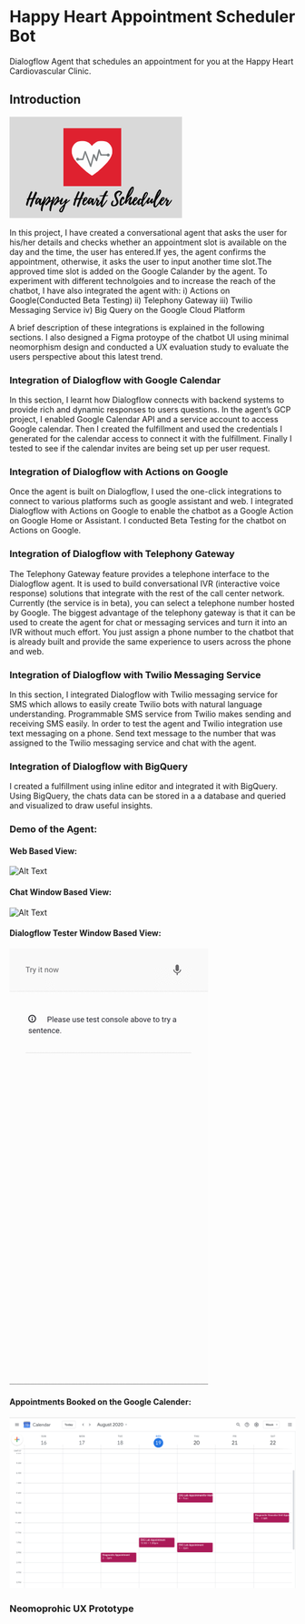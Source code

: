 # Happy Heart Appointment Scheduler Bot

Dialogflow Agent that schedules an appointment for you at the Happy Heart Cardiovascular Clinic.

## Introduction

![Test Image 1](logo.png)

In this project, I have created a conversational agent that asks the user for his/her details and checks whether an appointment slot is available on the day and the time, the user has entered.If yes, the agent confirms the appointment, otherwise, it asks the user to input another time slot.The approved time slot is added on the Google Calander by the agent.
To experiment with different technolgoies and to increase the reach of the chatbot, I have also integrated the agent with:
i) Actions on Google(Conducted Beta Testing)
ii) Telephony Gateway
iii) Twilio Messaging Service
iv) Big Query on the Google Cloud Platform

A brief description of these integrations is explained in the following sections. I also designed a Figma protoype of the chatbot UI using minimal neomorphism design and conducted a UX evaluation study to evaluate the users perspective about this latest trend.

### Integration of Dialogflow with Google Calendar

In this section, I learnt how Dialogflow connects with backend systems to provide rich and dynamic responses to users questions. In the agent’s GCP project, I enabled Google Calendar API and a service account to access Google calendar. Then I created the fulfillment and used the credentials I generated for the calendar access to connect it with the fulfillment. Finally I tested to see if the calendar invites are being set up per user request.

### Integration of Dialogflow with Actions on Google 

Once the agent is built on Dialogflow, I used the one-click integrations to connect to various platforms such as google assistant and web. I integrated Dialogflow with Actions on Google to enable the chatbot as a Google Action on Google Home or Assistant. I conducted Beta Testing for the chatbot on Actions on Google.

### Integration of Dialogflow with Telephony Gateway

The Telephony Gateway feature provides a telephone interface to the Dialogflow agent.
It is used to build conversational IVR (interactive voice response) solutions that integrate with the rest of the call center network. Currently (the service is in beta), you can select a telephone number hosted by Google. The biggest advantage of the telephony gateway is that it can be used to create the agent for chat or messaging services and turn it into an IVR without much effort. You just assign a phone number to the chatbot that is already built and provide the same experience to users across the phone and web.

### Integration of Dialogflow with Twilio Messaging Service

In this section, I integrated Dialogflow with Twilio messaging service for SMS which allows to easily create Twilio bots with natural language understanding. Programmable SMS service from Twilio makes sending and receiving SMS easily. In order to test the agent and Twilio integration use text messaging on a phone. Send text message to the number that was assigned to the Twilio messaging service and chat with the agent.

### Integration of Dialogflow with BigQuery

I created a fulfillment using inline editor and integrated it with BigQuery. Using BigQuery,  the chats data can be stored in a a database and queried and visualized to draw useful insights.

### Demo of the Agent:

#### Web Based View:

![Alt Text](https://media.giphy.com/media/W64Hu7Z4kboJWDmv5y/giphy.gif)


#### Chat Window Based View:

![Alt Text](https://media.giphy.com/media/hT1XJXS5UNx2VLRKun/giphy.gif)

#### Dialogflow Tester Window Based View: 

![Alt Text](Img1.gif)

#### Appointments Booked on the Google Calender:  

![Alt Text](CalView.png)

### Neomoprohic UX Prototype


